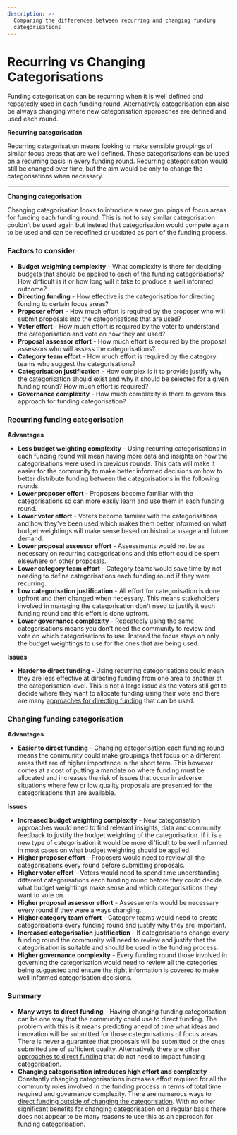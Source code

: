 ```yaml
---
description: >-
  Comparing the differences between recurring and changing funding
  categorisations
---
```


# Recurring vs Changing Categorisations

Funding categorisation can be recurring when it is well defined and repeatedly used in each funding round. Alternatively categorisation can also be always changing where new categorisation approaches are defined and used each round.



**Recurring categorisation**

Recurring categorisation means looking to make sensible groupings of similar focus areas that are well defined. These categorisations can be used on a recurring basis in every funding round. Recurring categorisation would still be changed over time, but the aim would be only to change the categorisations when necessary.

****

**Changing categorisation**

Changing categorisation looks to introduce a new groupings of focus areas for funding each funding round. This is not to say similar categorisation couldn't be used again but instead that categorisation would compete again to be used and can be redefined or updated as part of the funding process.



### Factors to consider

* **Budget weighting complexity** - What complexity is there for deciding budgets that should be applied to each of the funding categorisations? How difficult is it or how long will it take to produce a well informed outcome?
* **Directing funding** - How effective is the categorisation for directing funding to certain focus areas?
* **Proposer effort** - How much effort is required by the proposer who will submit proposals into the categorisations that are used?
* **Voter effort** - How much effort is required by the voter to understand the categorisation and vote on how they are used?
* **Proposal assessor effort** - How much effort is required by the proposal assessors who will assess the categorisations?
* **Category team effort** - How much effort is required by the category teams who suggest the categorisations?
* **Categorisation justification** - How complex is it to provide justify why the categorisation should exist and why it should be selected for a given funding round? How much effort is required?
* **Governance complexity** - How much complexity is there to govern this approach for funding categorisation?



### Recurring funding categorisation

**Advantages**

* **Less budget weighting complexity** - Using recurring categorisations in each funding round will mean having more data and insights on how the categorisations were used in previous rounds. This data will make it easier for the community to make better informed decisions on how to better distribute funding between the categorisations in the following rounds.
* **Lower proposer effort** - Proposers become familiar with the categorisations so can more easily learn and use them in each funding round.
* **Lower voter effort** - Voters become familiar with the categorisations and how they've been used which makes them better informed on what budget weightings will make sense based on historical usage and future demand.
* **Lower proposal assessor effort** - Assessments would not be as necessary on recurring categorisations and this effort could be spent elsewhere on other proposals.
* **Lower category team effort** - Category teams would save time by not needing to define categorisations each funding round if they were recurring.
* **Low categorisation justification** - All effort for categorisation is done upfront and then changed when necessary. This means stakeholders involved in managing the categorisation don't need to justify it each funding round and this effort is done upfront.
* **Lower governance complexity** - Repeatedly using the same categorisations means you don't need the community to review and vote on which categorisations to use. Instead the focus stays on only the budget weightings to use for the ones that are being used.

**Issues**

* **Harder to direct funding** - Using recurring categorisations could mean they are less effective at directing funding from one area to another at the categorisation level. This is not a large issue as the voters still get to decide where they want to allocate funding using their vote and there are many [approaches for directing funding](../analysis/approaches-for-directing-funding.md) that can be used.



### Changing funding categorisation

**Advantages**

* **Easier to direct funding** - Changing categorisation each funding round means the community could make groupings that focus on a different areas that are of higher importance in the short term. This however comes at a cost of putting a mandate on where funding must be allocated and increases the risk of issues that occur in adverse situations where few or low quality proposals are presented for the categorisations that are available.

**Issues**

* **Increased budget weighting complexity** - New categorisation approaches would need to find relevant insights, data and community feedback to justify the budget weighting of the categorisation. If it is a new type of categorisation it would be more difficult to be well informed in most cases on what budget weighting should be applied.
* **Higher proposer effort** - Proposers would need to review all the categorisations every round before submitting proposals.
* **Higher voter effort** - Voters would need to spend time understanding different categorisations each funding round before they could decide what budget weightings make sense and which categorisations they want to vote on.&#x20;
* **Higher proposal assessor effort** - Assessments would be necessary every round if they were always changing.
* **Higher category team effort** - Category teams would need to create categorisations every funding round and justify why they are important.&#x20;
* **Increased categorisation justification** - If categorisations change every funding round the community will need to review and justify that the categorisation is suitable and should be used in the funding process.
* **Higher governance complexity** - Every funding round those involved in governing the categorisation would need to review all the categories being suggested and ensure the right information is covered to make well informed categorisation decisions.



### Summary

* **Many ways to direct funding** - Having changing funding categorisation can be one way that the community could use to direct funding. The problem with this is it means predicting ahead of time what ideas and innovation will be submitted for those categorisations of focus areas. There is never a guarantee that proposals will be submitted or the ones submitted are of sufficient quality. Alternatively there are other [approaches to direct funding](../analysis/approaches-for-directing-funding.md) that do not need to impact funding categorisation.&#x20;
* **Changing categorisation introduces high effort and complexity** - Constantly changing categorisations increases effort required for all the community roles involved in the funding process in terms of total time required and governance complexity. There are numerous ways to [direct funding outside of changing the categorisation](../analysis/approaches-for-directing-funding.md). With no other significant benefits for changing categorisation on a regular basis there does not appear to be many reasons to use this as an approach for funding categorisation.
